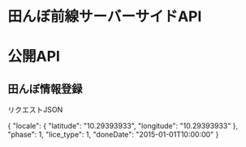 # 田んぼ前線サーバーサイドAPI

# 公開API

## 田んぼ情報登録
リクエストJSON

{
"locale": {
"latitude": "10.29393933",
"longitude": "10.29393933"
},
"phase": 1,
"lice_type": 1,
"doneDate": "2015-01-01T10:00:00"
}
